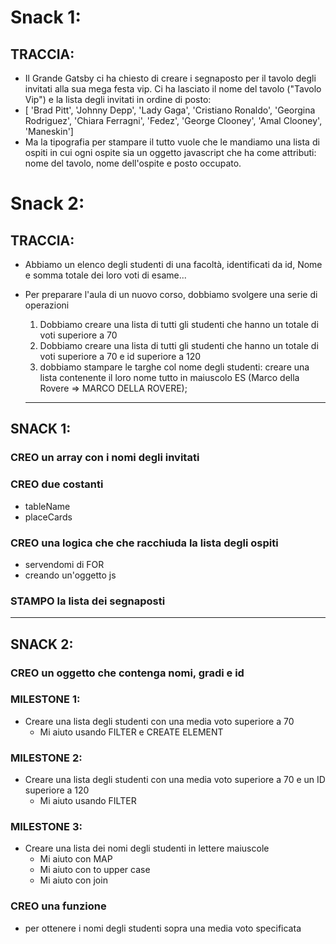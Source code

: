 # Snack 1:
## TRACCIA:
- Il Grande Gatsby ci ha chiesto di creare i segnaposto per il tavolo degli invitati alla sua mega festa vip. Ci ha lasciato il nome del tavolo ("Tavolo Vip") e la lista degli invitati in ordine di posto:
- [ 'Brad Pitt', 'Johnny Depp', 'Lady Gaga', 'Cristiano Ronaldo', 'Georgina Rodriguez', 'Chiara Ferragni', 'Fedez', 'George Clooney', 'Amal Clooney', 'Maneskin']
- Ma la tipografia per stampare il tutto vuole che le mandiamo una lista di ospiti in cui ogni ospite sia un oggetto javascript che ha come attributi: nome del tavolo, nome dell'ospite e posto occupato.

# Snack 2:
## TRACCIA:
- Abbiamo un elenco degli studenti di una facoltà, identificati da id, Nome e somma totale dei loro voti di esame...
- Per preparare l'aula di un nuovo corso, dobbiamo svolgere una serie di operazioni
    1. Dobbiamo creare una lista di tutti gli studenti che hanno un totale di voti superiore a 70
    2. Dobbiamo creare una lista di tutti gli studenti che hanno un totale di voti superiore a 70 e id superiore a 120
    3. dobbiamo stampare le targhe col nome degli studenti: creare una lista contenente il loro nome tutto in maiuscolo ES (Marco della Rovere => MARCO DELLA ROVERE);

    <hr>

## SNACK 1:
### CREO un array con i nomi degli invitati
### CREO due costanti
- tableName
- placeCards
### CREO una logica che che racchiuda la lista degli ospiti
- servendomi di FOR
- creando un'oggetto js
### STAMPO la lista dei segnaposti

<hr>

## SNACK 2:
### CREO un oggetto che contenga nomi, gradi e id
### MILESTONE 1: 
- Creare una lista degli studenti con una media voto superiore a 70
    * Mi aiuto usando FILTER e CREATE ELEMENT
### MILESTONE 2:
- Creare una lista degli studenti con una media voto superiore a 70 e un ID superiore a 120
    * Mi aiuto usando FILTER
### MILESTONE 3:
- Creare una lista dei nomi degli studenti in lettere maiuscole
    * Mi aiuto con MAP
    * Mi aiuto con to upper case
    * Mi aiuto con join
### CREO una funzione 
- per ottenere i nomi degli studenti sopra una media voto specificata